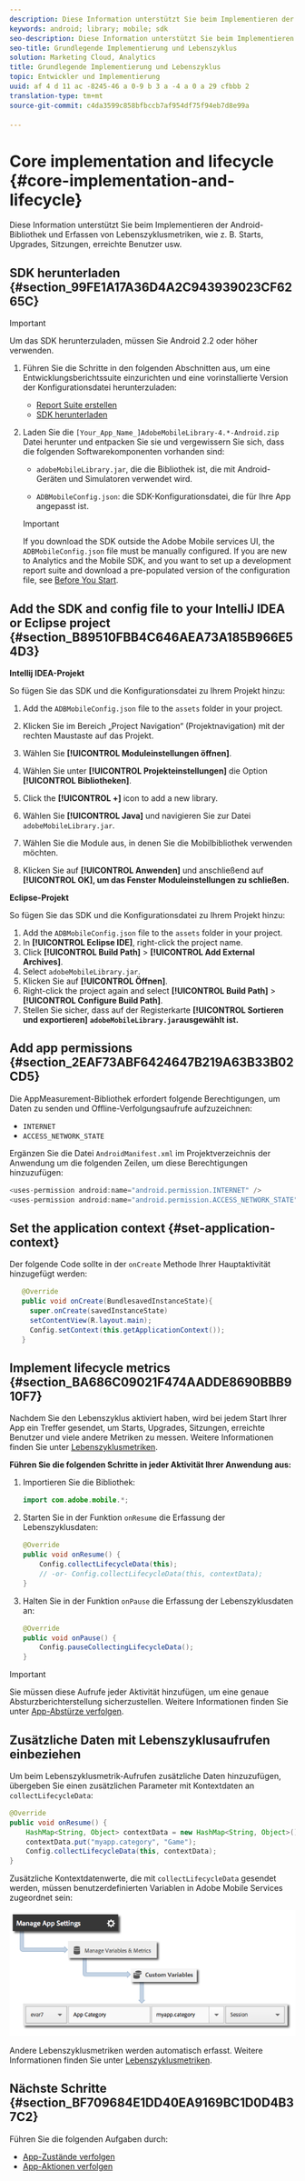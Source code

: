 ```yaml
---
description: Diese Information unterstützt Sie beim Implementieren der Android-Bibliothek und Erfassen von Lebenszyklusmetriken, wie z. B. Starts, Upgrades, Sitzungen, erreichte Benutzer usw.
keywords: android; library; mobile; sdk
seo-description: Diese Information unterstützt Sie beim Implementieren der Android-Bibliothek und Erfassen von Lebenszyklusmetriken, wie z. B. Starts, Upgrades, Sitzungen, erreichte Benutzer usw.
seo-title: Grundlegende Implementierung und Lebenszyklus
solution: Marketing Cloud, Analytics
title: Grundlegende Implementierung und Lebenszyklus
topic: Entwickler und Implementierung
uuid: af 4 d 11 ac -8245-46 a 0-9 b 3 a -4 a 0 a 29 cfbbb 2
translation-type: tm+mt
source-git-commit: c4da3599c858bfbccb7af954df75f94eb7d8e99a

---
```



# Core implementation and lifecycle {#core-implementation-and-lifecycle}

Diese Information unterstützt Sie beim Implementieren der Android-Bibliothek und Erfassen von Lebenszyklusmetriken, wie z. B. Starts, Upgrades, Sitzungen, erreichte Benutzer usw.

## SDK herunterladen {#section_99FE1A17A36D4A2C943939023CF6265C}

>[!IMPORTANT]
>
>Um das SDK herunterzuladen, müssen Sie Android 2.2 oder höher verwenden.

1. Führen Sie die Schritte in den folgenden Abschnitten aus, um eine Entwicklungsberichtssuite einzurichten und eine vorinstallierte Version der Konfigurationsdatei herunterzuladen:

   * [Report Suite erstellen](/help/android/getting-started/requirements.md)
   * [SDK herunterladen](/help/android/getting-started/requirements.md)

1. Laden Sie die `[Your_App_Name_]AdobeMobileLibrary-4.*-Android.zip` Datei herunter und entpacken Sie sie und vergewissern Sie sich, dass die folgenden Softwarekomponenten vorhanden sind:

   * `adobeMobileLibrary.jar`, die die Bibliothek ist, die mit Android-Geräten und Simulatoren verwendet wird.

   * `ADBMobileConfig.json`: die SDK-Konfigurationsdatei, die für Ihre App angepasst ist.
   >[!IMPORTANT]
   >
   >If you download the SDK outside the Adobe Mobile services UI, the `ADBMobileConfig.json` file must be manually configured. If you are new to Analytics and the Mobile SDK, and you want to set up a development report suite and download a pre-populated version of the configuration file, see [Before You Start](/help/android/getting-started/requirements.md).

## Add the SDK and config file to your IntelliJ IDEA or Eclipse project {#section_B89510FBB4C646AEA73A185B966E54D3}

**Intellij IDEA-Projekt**

So fügen Sie das SDK und die Konfigurationsdatei zu Ihrem Projekt hinzu:

1. Add the `ADBMobileConfig.json` file to the `assets` folder in your project.

1. Klicken Sie im Bereich „Project Navigation“ (Projektnavigation) mit der rechten Maustaste auf das Projekt.
1. Wählen Sie **[!UICONTROL Moduleinstellungen öffnen]**.
1. Wählen Sie unter **[!UICONTROL Projekteinstellungen]** die Option **[!UICONTROL Bibliotheken]**.
1. Click the **[!UICONTROL +]** icon to add a new library.
1. Wählen Sie **[!UICONTROL Java]** und navigieren Sie zur Datei `adobeMobileLibrary.jar`.
1. Wählen Sie die Module aus, in denen Sie die Mobilbibliothek verwenden möchten.
1. Klicken Sie auf **[!UICONTROL Anwenden]** und anschließend auf **[!UICONTROL OK], um das Fenster Moduleinstellungen zu schließen.**

**Eclipse-Projekt**

So fügen Sie das SDK und die Konfigurationsdatei zu Ihrem Projekt hinzu:

1. Add the `ADBMobileConfig.json` file to the `assets` folder in your project.
1. In **[!UICONTROL Eclipse IDE]**, right-click the project name.
1. Click  **[!UICONTROL Build Path]** &gt; **[!UICONTROL Add External Archives]**.
1. Select `adobeMobileLibrary.jar`.
1. Klicken Sie auf **[!UICONTROL Öffnen]**.
1. Right-click the project again and select **[!UICONTROL Build Path]** &gt; **[!UICONTROL Configure Build Path]**.
1. Stellen Sie sicher, dass auf der Registerkarte **[!UICONTROL Sortieren und exportieren]** **`adobeMobileLibrary.jar`ausgewählt ist.**

## Add app permissions {#section_2EAF73ABF6424647B219A63B33B02CD5}

Die AppMeasurement-Bibliothek erfordert folgende Berechtigungen, um Daten zu senden und Offline-Verfolgungsaufrufe aufzuzeichnen:

* `INTERNET`
* `ACCESS_NETWORK_STATE`

Ergänzen Sie die Datei `AndroidManifest.xml` im Projektverzeichnis der Anwendung um die folgenden Zeilen, um diese Berechtigungen hinzuzufügen:

```java
<uses-permission android:name="android.permission.INTERNET" /> 
<uses-permission android:name="android.permission.ACCESS_NETWORK_STATE" />
```

## Set the application context {#set-application-context}

Der folgende Code sollte in der `onCreate` Methode Ihrer Hauptaktivität hinzugefügt werden:

```java
   @Override
   public void onCreate(BundlesavedInstanceState){
     super.onCreate(savedInstanceState)
     setContentView(R.layout.main);
     Config.setContext(this.getApplicationContext());
   }
````

## Implement lifecycle metrics {#section_BA686C09021F474AADDE8690BBB910F7}

Nachdem Sie den Lebenszyklus aktiviert haben, wird bei jedem Start Ihrer App ein Treffer gesendet, um Starts, Upgrades, Sitzungen, erreichte Benutzer und viele andere Metriken zu messen. Weitere Informationen finden Sie unter  [Lebenszyklusmetriken](/help/android/metrics.md).

**Führen Sie die folgenden Schritte in jeder Aktivität Ihrer Anwendung aus:**

1. Importieren Sie die Bibliothek:

   ```java
   import com.adobe.mobile.*;
   ```

1. Starten Sie in der Funktion `onResume` die Erfassung der Lebenszyklusdaten:

   ```java
   @Override 
   public void onResume() { 
       Config.collectLifecycleData(this); 
       // -or- Config.collectLifecycleData(this, contextData); 
   }
   ```

1. Halten Sie in der Funktion `onPause` die Erfassung der Lebenszyklusdaten an:

   ```java
   @Override 
   public void onPause() { 
       Config.pauseCollectingLifecycleData(); 
   }
   ```

>[!IMPORTANT]
>
>Sie müssen diese Aufrufe jeder Aktivität hinzufügen, um eine genaue Absturzberichterstellung sicherzustellen. Weitere Informationen finden Sie unter [App-Abstürze verfolgen](/help/android/analytics-main/crashes.md).

## Zusätzliche Daten mit Lebenszyklusaufrufen einbeziehen

Um beim Lebenszyklusmetrik-Aufrufen zusätzliche Daten hinzuzufügen, übergeben Sie einen zusätzlichen Parameter mit Kontextdaten an `collectLifecycleData`:

```java
@Override 
public void onResume() {
    HashMap<String, Object> contextData = new HashMap<String, Object>(); 
    contextData.put("myapp.category", "Game"); 
    Config.collectLifecycleData(this, contextData); 
}
```

Zusätzliche Kontextdatenwerte, die mit `collectLifecycleData` gesendet werden, müssen benutzerdefinierten Variablen in Adobe Mobile Services zugeordnet sein:

![](assets/map-variable-lifecycle.png)

Andere Lebenszyklusmetriken werden automatisch erfasst. Weitere Informationen finden Sie unter  [Lebenszyklusmetriken](/help/android/metrics.md).

## Nächste Schritte {#section_BF709684E1DD40EA9169BC1D0D4B37C2}

Führen Sie die folgenden Aufgaben durch:

* [App-Zustände verfolgen](/help/android/analytics-main/states.md)
* [App-Aktionen verfolgen](/help/android/analytics-main/actions.md)

